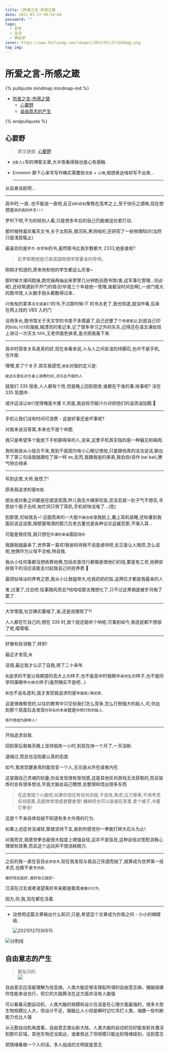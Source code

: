 ```yaml
---
title: 🥱所爱之言-所感之箴
date: 2021-01-27 00:54:04
password: ""
tags:
  - 哲学
  - 生活
  - 神经学
cover: https://www.helloimg.com/images/2022/02/27/GVAGgg.png
top_img:
---
```


# 所爱之言-所感之箴

<!--
 * @?: *********************************************************************
 * @Author: Weidows
 * @Date: 2021-01-27 00:54:04
 * @LastEditors: Weidows
 * @LastEditTime: 2022-05-31 00:25:18
 * @FilePath: \Blog-private\source\_posts\life\感言\1.md
 * @Description:
 * @!: *********************************************************************
-->

{% pullquote mindmap mindmap-md %}

- [所爱之言-所感之箴](#所爱之言-所感之箴)
  - [心要野](#心要野)
  - [自由意志的产生](#自由意志的产生)

{% endpullquote %}

## 心要野

> 原文链接: [心要野](https://www.ihewro.com/archives/1117/)

- `@友人c`写的博客文章,大半夜看得我也是心有感触.

- Emmmm 静下心来写写作确实需要些`灵感` + `心境`,咱想表达啥却写不出来...

  ***

从自身谈起吧...

---

高中时,一直..也不能说一直吧,反正`60%目标`聚焦在高考之上,至于快乐之源嘛,现在想想是`真的真的怀念!!!`

罗列下吧,不为的给别人看,只是想多年后的自己仍能被这份爱打动.

那时候特喜欢看天文书,关于太阳系,银河系,黑洞啥的,还研究了一些物理知识(当然只是浅尝辄止)

最喜欢的是`罗杰·彭罗斯`的书,虽然那书比我岁数都大 2333,他是谁呢?

> 彭罗斯教授是已故英国物理学家霍金的导师。

刚刚才知道的,原来他和他的学生都这么厉害~

那时候大课间跑操,跑完操再抽出来寥寥几分钟跑去图书馆(害,这军事化管理...何必呢),还经常遇到不开门的情况(毕竟三个年级统一管理,谁都没时间去啊),一进门偌大的图书馆,人头数手指头都数得过来..

兴匆匆的拿本`天文或者IT`的书,不过那时候 IT 的书太老了,我也知道,就没咋看,后来在网上找的 VBS 入的门

没用多长,图书馆关于天文学的书差不多摸遍了,自己还整了个`奇葩笔记`,封皮自己印的`DUELYST`的海报,贼漂亮的笔记本,记了很多学习之外的东东,记得还在语文课给班上讲过一次天文 hhh,王老师面色铁青,差点把我轰下来.

---

高中时宿舍关系是真的好,现在来看来说,人与人之间友谊的绊脚石,也许不是手机,也许是.

嘿嘿,卖了个关子.其实我感觉,`朋友`对我的定义是:

`彼此乐意在对方身上浪费时间,还乐此不疲的人`

就我们 335 宿舍,人人都有个性,但是晚上回到宿舍,谁都在干谁的事,啥事呢? 活在 335 氛围中.

或许这话让`她们`觉得俺是大傻 X,但是,我会绞尽脑汁の对损他们的话添油加醋.🤔

---

手机让我们没有时间可浪费 - 这是好事还是坏事呢?

对我来说没答案,本来也不是个命题.

我只是希望多个能放下手机聊得来的人,说来,这里手机其实指的是一种偏见和隔阂.

我和我爸从小就合不来,我到不是因为啥小心眼记恨他,只是跟他真的没法说话,聊出不了第三句话我就跟吃了屎一样 ex,反而,我跟我爸的弟弟,我伯伯(读作 bai bai),脾气特合得来

---

写到这里,大师,我悟了!

原来我追求的是`氛围`.

朋友或对象之间都是在塑造氛围,昨儿我去大姨家吃饭,还没去就一肚子气不想去,寻思给个面子去呗,匆忙间只带了耳机,手机却快没电了...(危)

到那里,哎呦我去~! 迎面而来的一大股`不融洽感`淦我脸上,戴上耳机装睡,还轮番到我面前说这说那,隔壁屋喝酒的那几位老古董也是各种议论这臧否那,不堪入耳...

可能是我任性,我只想在`所谓的亲戚`面前`隐形`

我跟我姐最亲了,世界第一喜欢!我爸妈待我不说是虐待吧,反正是让人贼烦,怎么说呢,他俩作为父母不合格,特自我.

我从小任何事都没想依靠他俩,包括衣食住行都像是借他们的钱,要是有工资,他俩安排我干的活应该能支付起我自己的抚养费 🤣

最烦扯啥淡的养育之恩,我从小让我姐带大,吃我奶奶的饭,这两位才都是我最亲的人

害,过激了,过去吧.往事随风而去?哈哈哈那太理想化了,只不过这黑锅底被岁月掏了罢了.

---

大学里面,社交确实萎缩了,诶,还是说猥琐了?!

人人都在忙自己的,想在 335 时,放个屁还能听个响呢,可事到如今,我连屁都不想放了呢,嘤嘤嘤.

---

好像有些消极了,转折!

最近才发现,`我`

没错,最近我才认识了自我,用了二十来年.

`我`追求的不是父母期望的高大上の样子,也不是高中时我眼中`高材生`の样子,也不是同学同事眼中`大佬`の样子(虽然确实不是吧...)

`我`也不追名逐利,我才发现我追求的是`幸福感/满足感.`

这是很难察觉的,以往的教育中只交给我们怎么竞争,怎么打倒强大的敌人,可,你达到那个高度后会发现`你存在的本身`就是`你想打败的敌人`.

`我不想成为那种人!`

---

开始追求自我.

回到家后我每天晚上坚持锻炼一小时,到现在快一个月了,一天没断.

退缩过,而且也没抱着认真的态度.

如今,我发现健身真的能改变一个人,无论是从外在或者内在.

这是跟自己灵魂的较量,你会发现很有愉悦感,这是其他任何游戏无法获取的,而且锻炼时会有很多想法,毕竟大脑会自己瞎想,会整理和悟出很多东西

> 在这里插个小曲吧,如果你现在有任何迟疑,不自信,焦虑,压力等等,不用考虑任何因素,去趟体育馆或者健身馆! 嫌麻烦也可以直接在家里,拿个被子,冲着它拳击!

这是个不亲自体验就不知道有多大作用的行为.

如果上述症状没减轻,那就坚持下去,直到你感觉你一拳能打碎大石头为止!

对我而言,我感觉拳击能很大程度上增强自信,这并不是盲目,这种自信对宽慰消极心理很有效果,而且这个运动并不很消耗精力.

---

之前的我一直在盲目`追求技术`,现在我发现与我自己背道而驰了,就算成为世界第一技术员,也换不来`爷开颜`.

`做好现在就好,做好自己就好~`

沉浸在过去或者渴望美好未来都是极其`傻傻の行为`.

因为,你,我,现在都在活着.

---

- 没想用这篇文章输出什么知识,只是,希望这个文章成为你我之间 - 小小的蝴蝶结.

  <img src="https://www.helloimg.com/images/2022/02/27/GVFOGC.png" alt="20210127030515" />

<a>![分割线](https://www.helloimg.com/images/2022/07/01/ZM0SoX.png)</a>

## 自由意志的产生

> 群友问的 \
> ![](https://www.helloimg.com/images/2022/05/31/Zeg0nz.jpg)

自由意志应该能理解为信息熵，人类大脑足够支撑起所谓的自由意志熵，猪脑按硬件性能来说也行，但它的大脑算法在这方面并没有人脑强

可以看看元胞自动机，人类大脑的规模和设计应该是在心理方面最强的，很多大型生物规模比人大，但设计不足，猴脑比人小但是瞬时记忆吊打人类，海豚一些判断能力也比人强

从元胞自动机角度看，自由意志类似新大陆，人类大脑的自动机恰好能发射并激活到那片区域，其他生物还没抵达，或者抵达了但规模只能达到情绪级别，没到意志

把情绪看做一个人的话，多人组成的文明就是意志
